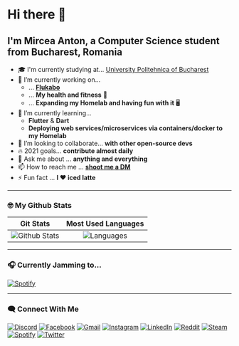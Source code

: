 # Hi there 👋

## I'm Mircea Anton, a Computer Science student from Bucharest, Romania

- 🎓 I'm currently studying at... [University Politehnica of Bucharest](https://international.upb.ro/)
- 🔭 I’m currently working on...
  - ... **[Flukabo](https://github.com/mikeanth-dvlp/FluKabo)**
  - ... **My health and fitness** 💪
  - ... **Expanding my Homelab and having fun with it** 🖥️
- 🌱 I’m currently learning...
  - **Flutter** & **Dart**
  - **Deploying web services/microservices via containers/docker to my Homelab**
- 👯 I’m looking to collaborate... **with other open-source devs**
- 🔥 2021 goals... **contribute almost daily**
- 💬 Ask me about ... **anything and everything**
- 📫 How to reach me ... [**shoot me a DM**](#connect-with-me)
- ⚡ Fun fact ... **I ❤️ iced latte**

---

### 🤓 My Github Stats

| Git Stats | Most Used Languages |
| :-: | :-: |
| ![Github Stats](https://github-readme-stats.mikeanth-dvlp.vercel.app/api?username=mikeanth-dvlp&show_icons=true&hide_border=false&hide_title=true) | ![Languages](https://github-readme-stats.mikeanth-dvlp.vercel.app/api/top-langs/?username=mikeanth-dvlp&layout=compact&hide_title=true) |
---

### 🎧 Currently Jamming to...

[![Spotify](https://spotify-readme.mikeanth-dvlp.vercel.app/api/spotify-playing)][spotify]

---

### 🗨️ Connect With Me

[![Discord](https://img.shields.io/badge/discord-%237289DA.svg?&style=for-the-badge&logo=discord&logoColor=white)][discord]
[![Facebook](https://img.shields.io/badge/facebook-%231877F2.svg?&style=for-the-badge&logo=facebook&logoColor=white)][facebook]
[![Gmail](https://img.shields.io/badge/gmail-%23D14836.svg?&style=for-the-badge&logo=gmail&logoColor=white)][mail]
[![Instagram](https://img.shields.io/badge/instagram-%23E4405F.svg?&style=for-the-badge&logo=instagram&logoColor=white)][instagram]
[![LinkedIn](https://img.shields.io/badge/linkedin-%230077B5.svg?&style=for-the-badge&logo=linkedin&logoColor=white)][linkedin]
[![Reddit](https://img.shields.io/badge/reddit-%23FF4500.svg?&style=for-the-badge&logo=reddit&logoColor=white)][reddit]
[![Steam](https://img.shields.io/badge/Steam-%23000000.svg?&style=for-the-badge&logo=steam&logoColor=white)][steam]
[![Spotify](https://img.shields.io/badge/spotify-%231ED760.svg?&style=for-the-badge&logo=spotify&logoColor=white)][spotify]
[![Twitter](https://img.shields.io/badge/twitter-%231DA1F2.svg?&style=for-the-badge&logo=twitter&logoColor=white)][twitter]

[twitter]: https://twitter.com/mikeanth
[instagram]: https://www.instagram.com/mike_anth/
[linkedin]: https://www.linkedin.com/in/mircea-anton-039b26168/
[discord]: https://discordapp.com/users/637553176991629312
[reddit]: https://www.reddit.com/user/MikeAnth
[steam]: https://steamcommunity.com/id/mikeanth/
[spotify]: https://open.spotify.com/user/jpa2p7j8yrjjce6qtfze0uea5
[mail]: mailto:mike.anth99@gmail.com?subject=[GitHub]%20Source%20Han%20Sans
[facebook]: https://www.facebook.com/cheeky.breekyy
